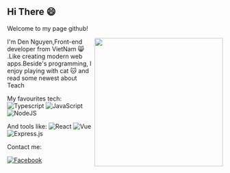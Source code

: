 
## Hi There :smile:

Welcome to my page github!

<img align="right" src="https://media.giphy.com/media/ule4vhcY1xEKQ/giphy.gif" width="300px" height="300px"/>

I'm Den Nguyen,Front-end developer from VietNam :smile_cat: .Like creating modern web apps.Beside's programming, I enjoy playing with cat :cat: and read some newest about Teach



My favourites tech: 
<img alt="Typescript" src="https://img.shields.io/badge/TypeScript-007ACC?style=for-the-badge&logo=typescript&logoColor=white"/> <img alt="JavaScript" src="https://img.shields.io/badge/javascript%20-%23323330.svg?&style=for-the-badge&logo=javascript&logoColor=%23F7DF1E"/>
<img alt="NodeJS" src="https://img.shields.io/badge/node.js%20-%2343853D.svg?&style=for-the-badge&logo=node.js&logoColor=white"/>

And tools like:
<img alt="React" src="https://img.shields.io/badge/react%20-%2320232a.svg?&style=for-the-badge&logo=react&logoColor=%2361DAFB"/> <img alt="Vue" src="https://img.shields.io/badge/Vue.js-35495E?style=for-the-badge&logo=vue.js&logoColor=4FC08D"/> <img alt="Express.js" src="https://img.shields.io/badge/express.js%20-%23404d59.svg?&style=for-the-badge"/>

Contact me:

[<img alt="Facebook" src="https://img.shields.io/badge/LinkedIn-0077B5?style=for-the-badge&logo=linkedin&logoColor=white"/>](https://www.linkedin.com/in/den-nguyen/)


